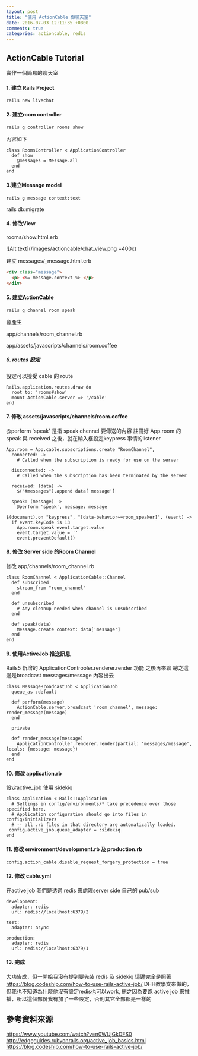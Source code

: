 ```yaml
---
layout: post
title: "使用 ActionCable 做聊天室"
date: 2016-07-03 12:11:35 +0800
comments: true
categories: actioncable, redis
---
```


## ActionCable Tutorial
實作一個簡易的聊天室

#### 1. 建立 Rails Project

```
rails new livechat
```

#### 2. 建立room controller

```
rails g controller rooms show
```

內容如下

```
class RoomsController < ApplicationController
  def show
    @messages = Message.all
  end
end
```

#### 3.建立Message model

```
rails g message context:text
```
rails db:migrate

#### 4. 修改View

rooms/show.html.erb


![Alt text](/images/actioncable/chat_view.png =400x)

 建立 messages/_message.html.erb

```html
<div class="message">
  <p> <%= message.context %> </p>
</div>
```

#### 5. 建立ActionCable

```
rails g channel room speak

```
會產生

app/channels/room_channel.rb

app/assets/javascripts/channels/room.coffee


##### 6. routes 設定
設定可以接受 cable 的 route

```
Rails.application.routes.draw do
  root to: 'rooms#show'
  mount ActionCable.server => '/cable'
end
```
#### 7. 修改 assets/javascripts/channels/room.coffee

@perform 'speak' 是指 speak chennel 要傳送的內容
註冊好 App.room 的 speak 與 received 之後，就在輸入框設定keypress 事情的listener

```
App.room = App.cable.subscriptions.create "RoomChannel",
  connected: ->
    # Called when the subscription is ready for use on the server

  disconnected: ->
    # Called when the subscription has been terminated by the server

  received: (data) ->
    $("#messages").append data['message']

  speak: (message) ->
    @perform 'speak', message: message

$(document).on "keypress", "[data-behavior~=room_speaker]", (event) ->
  if event.keyCode is 13
    App.room.speak event.target.value
    event.target.value = ''
    event.preventDefault()
```


#### 8. 修改 Server side 的Room Channel

修改 app/channels/room_channel.rb

```
class RoomChannel < ApplicationCable::Channel
  def subscribed
    stream_from "room_channel"
  end

  def unsubscribed
    # Any cleanup needed when channel is unsubscribed
  end

  def speak(data)
    Message.create context: data['message']
  end
end
```

#### 9. 使用ActiveJob 推送訊息

Rails5 新增的 ApplicationControoler.renderer.render 功能
之後再來聊
總之這邊是broadcast messages/message 內容出去

```
class MessageBroadcastJob < ApplicationJob
  queue_as :default

  def perform(message)
    ActionCable.server.broadcast 'room_channel', message: render_message(message)
  end

  private

  def render_message(message)
    ApplicationController.renderer.render(partial: 'messages/message', locals: {message: message})
  end
end
```

#### 10. 修改 application.rb

設定active_job 使用 sidekiq

```
class Application < Rails::Application
  # Settings in config/environments/* take precedence over those specified here.
  # Application configuration should go into files in config/initializers
  # -- all .rb files in that directory are automatically loaded.
 config.active_job.queue_adapter = :sidekiq
end
```

#### 11. 修改 environment/development.rb 及 production.rb

```
config.action_cable.disable_request_forgery_protection = true
```

#### 12. 修改 cable.yml

在active job 我們是透過 redis 來處理server side 自己的 pub/sub

```
development:
  adapter: redis
  url: redis://localhost:6379/2

test:
  adapter: async

production:
  adapter: redis
  url: redis://localhost:6379/1
```

#### 13. 完成
大功告成，但一開始我沒有提到要先裝 redis 及 sidekiq
這邊完全是照著 https://blog.codeship.com/how-to-use-rails-active-job/ DHH教學文來做的，但我也不知道為什麼他沒有設定redis也可以work, 總之因為要跑 active job 來推播，所以這個部份我有加了一些設定，否則其它全部都是一樣的

## 參考資料來源

https://www.youtube.com/watch?v=n0WUjGkDFS0
http://edgeguides.rubyonrails.org/active_job_basics.html
https://blog.codeship.com/how-to-use-rails-active-job/

